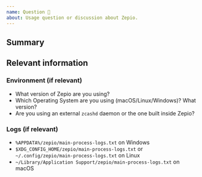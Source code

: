 ```yaml
---
name: Question 🤔
about: Usage question or discussion about Zepio.
---
```


## Summary

## Relevant information

### Environment (if relevant)

- What version of Zepio are you using?
- Which Operating System are you using (macOS/Linux/Windows)? What version?
- Are you using an external `zcashd` daemon or the one built inside Zepio?

### Logs (if relevant)

- `%APPDATA%/zepio/main-process-logs.txt` on Windows
- `$XDG_CONFIG_HOME/zepio/main-process-logs.txt` or `~/.config/zepio/main-process-logs.txt` on Linux
- `~/Library/Application Support/zepio/main-process-logs.txt` on macOS
